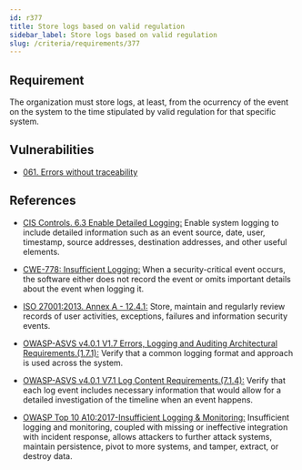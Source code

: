 ```yaml
---
id: r377
title: Store logs based on valid regulation
sidebar_label: Store logs based on valid regulation
slug: /criteria/requirements/377
---
```


## Requirement

The organization must store logs,
at least,
from the ocurrency of the event on the system
to the time stipulated by valid regulation
for that specific system.

## Vulnerabilities

- [061. Errors without traceability](/criteria/vulnerabilities/061)

## References

- [CIS Controls. 6.3 Enable Detailed Logging:](https://www.cisecurity.org/controls/)
Enable system logging
to include detailed information
such as an event source,
date, user, timestamp,
source addresses, destination addresses,
and other useful elements.

- [CWE-778: Insufficient Logging:](https://cwe.mitre.org/data/definitions/778.html)
When a security-critical event occurs,
the software either does not record the event
or omits important details
about the event when logging it. 

- [ISO 27001:2013. Annex A - 12.4.1:](https://www.iso.org/obp/ui/#iso:std:54534:en)
Store, maintain
and regularly review records
of user activities,
exceptions, failures
and information security events.

- [OWASP-ASVS v4.0.1 V1.7 Errors, Logging and Auditing Architectural Requirements.(1.7.1):](https://owasp.org/www-pdf-archive/OWASP_Application_Security_Verification_Standard_4.0-en.pdf)
Verify that a common logging format
and approach is used across the system.

- [OWASP-ASVS v4.0.1 V7.1 Log Content Requirements.(7.1.4):](https://owasp.org/www-pdf-archive/OWASP_Application_Security_Verification_Standard_4.0-en.pdf)
Verify that each log event
includes necessary information
that would allow for a detailed investigation
of the timeline
when an event happens.

- [OWASP Top 10 A10:2017-Insufficient Logging & Monitoring:](https://owasp.org/www-project-top-ten/2017/A10_2017-Insufficient_Logging%2526Monitoring)
Insufficient logging and monitoring,
coupled with missing
or ineffective integration
with incident response,
allows attackers to further attack systems,
maintain persistence,
pivot to more systems,
and tamper, extract,
or destroy data.
